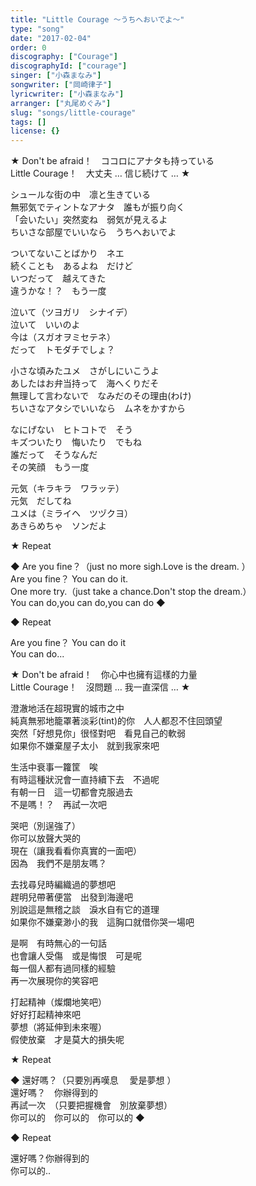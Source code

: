 ```yaml
---
title: "Little Courage ～うちへおいでよ～"
type: "song"
date: "2017-02-04"
order: 0
discography: ["Courage"]
discographyId: ["courage"]
singer: ["小森まなみ"]
songwriter: ["岡崎律子"]
lyricwriter: ["小森まなみ"]
arranger: ["丸尾めぐみ"]
slug: "songs/little-courage"
tags: []
license: {}
---
```


★ Don't be afraid！　ココロにアナタも持っている   
Little Courage！　大丈夫 … 信じ続けて … ★  
  
シュールな街の中　凛と生きている   
無邪気でティントなアナタ　誰もが振り向く   
「会いたい」突然変ね　弱気が見えるよ   
ちいさな部屋でいいなら　うちへおいでよ  
  
ついてないことばかり　ネエ   
続くことも　あるよね　だけど   
いつだって　越えてきた   
違うかな！？　もう一度  
  
泣いて（ツヨガリ　シナイデ）   
泣いて　いいのよ   
今は（スガオヲミセテネ）   
だって　トモダチでしょ？  
  
小さな頃みたユメ　さがしにいこうよ   
あしたはお弁当持って　海へくりだそ   
無理して言わないで　なみだのその理由(わけ)  
ちいさなアタシでいいなら　ムネをかすから  
  
なにげない　ヒトコトで　そう   
キズついたり　悔いたり　でもね   
誰だって　そうなんだ   
その笑顔　もう一度   
  
元気（キラキラ　ワラッテ）   
元気　だしてね   
ユメは（ミライヘ　ツヅクヨ）   
あきらめちゃ　ソンだよ  
  
★ Repeat  
  
◆ Are you fine？（just no more sigh.Love is the dream. ）   
Are you fine？ You can do it.   
One more try.（just take a chance.Don't stop the dream.）  
You can do,you can do,you can do ◆  
  
◆ Repeat   
  
Are you fine？ You can do it  
You can do...  
  
★ Don't be afraid！　你心中也擁有這樣的力量  
Little Courage！　沒問題 … 我一直深信 … ★  
  
澄澈地活在超現實的城市之中　  
純真無邪地籠罩著淡彩(tint)的你　人人都忍不住回頭望  
突然「好想見你」很怪對吧　看見自己的軟弱  
如果你不嫌棄屋子太小　就到我家來吧  
  
生活中衰事一籮筐　唉  
有時這種狀況會一直持續下去　不過呢  
有朝一日　這一切都會克服過去  
不是嗎！？　再試一次吧  
  
哭吧（別逞強了）   
你可以放聲大哭的  
現在（讓我看看你真實的一面吧）   
因為　我們不是朋友嗎？  
  
去找尋兒時編織過的夢想吧  
趕明兒帶著便當　出發到海邊吧  
別說這是無稽之談　淚水自有它的道理  
如果你不嫌棄渺小的我　這胸口就借你哭一場吧  
  
是啊　有時無心的一句話  
也會讓人受傷　或是悔恨　可是呢  
每一個人都有過同樣的經驗  
再一次展現你的笑容吧  
  
打起精神（燦爛地笑吧）   
好好打起精神來吧  
夢想（將延伸到未來喔）   
假使放棄　才是莫大的損失呢  
  
★ Repeat  
  
◆ 還好嗎？（只要別再嘆息 　愛是夢想 ）   
還好嗎？　你辦得到的  
再試一次　（只要把握機會　別放棄夢想）  
你可以的　你可以的　你可以的 ◆  
  
◆ Repeat   
  
還好嗎？你辦得到的  
你可以的..
